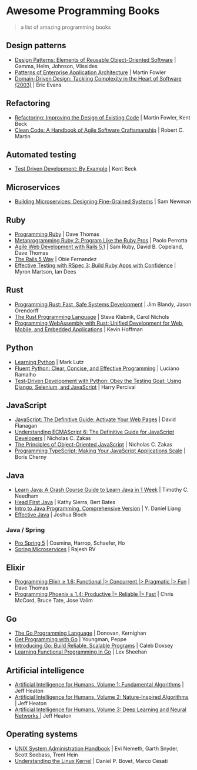 # Awesome Programming Books

> a list of amazing programming books

## Design patterns

* [Design Patterns: Elements of Reusable Object-Oriented Software](https://amzn.to/325epPM) | Gamma, Helm, Johnson, Vlissides
* [Patterns of Enterprise Application Architecture](https://amzn.to/2HrxQKU) | Martin Fowler
* [Domain-Driven Design: Tackling Complexity in the Heart of Software (2003)](https://amzn.to/2ZvFyOq) | Eric Evans

## Refactoring

* [Refactoring: Improving the Design of Existing Code](https://amzn.to/2KVr7ee) | Martin Fowler, Kent Beck
* [Clean Code: A Handbook of Agile Software Craftsmanship](https://amzn.to/3240HN7) | Robert C. Martin

## Automated testing

* [Test Driven Development: By Example](https://amzn.to/2HtNllt) | Kent Beck

## Microservices

* [Building Microservices: Designing Fine-Grained Systems](https://amzn.to/322txh1) | Sam Newman

## Ruby

* [Programming Ruby](https://amzn.to/325XQ6k) | Dave Thomas
* [Metaprogramming Ruby 2: Program Like the Ruby Pros](https://amzn.to/326Owzi) | Paolo Perrotta
* [Agile Web Development with Rails 5.1](https://amzn.to/2KXopVE) | Sam Ruby, David B. Copeland, Dave Thomas
* [The Rails 5 Way](https://amzn.to/33XIcf6) | Obie Fernandez
* [Effective Testing with RSpec 3: Build Ruby Apps with Confidence](https://amzn.to/2ZrW0ek) | Myron Martson, Ian Dees

## Rust

* [Programming Rust: Fast, Safe Systems Development](https://amzn.to/2HscQU9) | Jim Blandy, Jason Orendorff
* [The Rust Programming Language](https://amzn.to/2Zv9xBO) | Steve Klabnik, Carol Nichols
* [Programming WebAssembly with Rust: Unified Development for Web, Mobile, and Embedded Applications](https://amzn.to/2KVsKsm) | Kevin Hoffman

## Python

* [Learning Python](https://amzn.to/2ZsbeVP) | Mark Lutz
* [Fluent Python: Clear, Concise, and Effective Programming](https://amzn.to/329kP0w) | Luciano Ramalho
* [Test-Driven Development with Python: Obey the Testing Goat: Using Django, Selenium, and JavaScript](https://amzn.to/2LcZ60Q) | Harry Percival

## JavaScript

* [JavaScript: The Definitive Guide: Activate Your Web Pages](https://amzn.to/2zu2Oh6) | David Flanagan
* [Understanding ECMAScript 6: The Definitive Guide for JavaScript Developers](https://amzn.to/2zu2Oh6) | Nicholas C. Zakas
* [The Principles of Object-Oriented JavaScript](https://amzn.to/2Pjd3zm) | Nicholas C. Zakas
* [Programming TypeScript: Making Your JavaScript Applications Scale](https://amzn.to/2ZyfZrU) | Boris Cherny

## Java

* [Learn Java: A Crash Course Guide to Learn Java in 1 Week](https://amzn.to/2ZJ0zB0) | Timothy C. Needham
* [Head First Java](https://amzn.to/2ZCHTTG) | Kathy Sierra, Bert Bates
* [Intro to Java Programming, Comprehensive Version](https://amzn.to/2zFZlMi) | Y. Daniel Liang
* [Effective Java](https://amzn.to/2MPq29X) | Joshua Bloch

### Java / Spring
* [Pro Spring 5](https://amzn.to/2LdeknM) | Cosmina, Harrop, Schaefer, Ho
* [Spring Microservices](https://amzn.to/2NIEwbl) | Rajesh RV

## Elixir

* [Programming Elixir ≥ 1.6: Functional |> Concurrent |> Pragmatic |> Fun](https://amzn.to/329isuG) | Dave Thomas
* [Programming Phoenix ≥ 1.4: Productive |> Reliable |> Fast](https://amzn.to/2zqTpac) | Chris McCord, Bruce Tate, Jose Valim

## Go

* [The Go Programming Language](https://amzn.to/2MMQVeM) | Donovan, Kernighan
* [Get Programming with Go](https://amzn.to/2Lbcyn8) | Youngman, Peppe
* [Introducing Go: Build Reliable, Scalable Programs](https://amzn.to/2zPINSt) | Caleb Doxsey
* [Learning Functional Programming in Go](https://amzn.to/2NJInoA) | Lex Sheehan

## Artificial intelligence

* [Artificial Intelligence for Humans, Volume 1: Fundamental Algorithms](https://amzn.to/2KYOWBO) | Jeff Heaton
* [Artificial Intelligence for Humans, Volume 2: Nature-Inspired Algorithms](https://amzn.to/2KVkoB8) | Jeff Heaton
* [Artificial Intelligence for Humans, Volume 3: Deep Learning and Neural Networks ](https://amzn.to/2ZrJgEz) | Jeff Heaton

## Operating systems

* [UNIX System Administration Handbook](https://amzn.to/2NxRGIh) | Evi Nemeth, Garth Snyder, Scott Seebass, Trent Hein
* [Understanding the Linux Kernel](https://amzn.to/2KYeG1q) | Daniel P. Bovet, Marco Cesati
